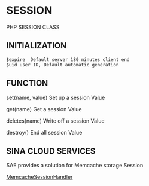 # SESSION
PHP SESSION CLASS



INITIALIZATION 
-----

    $expire  Default server 180 minutes client end
    $uid user ID, Default automatic generation


FUNCTION
-----
> 
 set(name, value) Set up a session Value
> 
 get(name) Get a session Value
> 
 deletes(name) Write off a session Value
> 
 destroy() End all session Value
> 

SINA CLOUD SERVICES
-----
SAE provides a solution for Memcache storage Session

[MemcacheSessionHandler](http://www.sinacloud.com/doc/sae/php/runtime.html#session)
